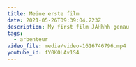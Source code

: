 ```yaml
---
title: Meine erste film
date: 2021-05-26T09:39:04.223Z
description: My first film JAHhhh genau
tags:
  - arbenteur
video_file: media/video-1616746796.mp4
youtube_id: fY0KOLAv1S4
---
```

